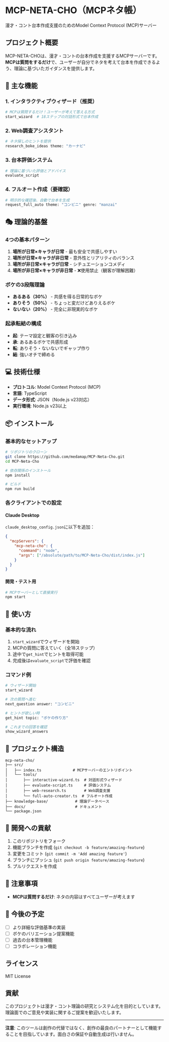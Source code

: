 # MCP-NETA-CHO（MCPネタ帳）

漫才・コント台本作成支援のためのModel Context Protocol (MCP)サーバー

## プロジェクト概要

MCP-NETA-CHOは、漫才・コントの台本作成を支援するMCPサーバーです。**MCPは質問をするだけ**で、ユーザーが自分でネタを考えて台本を作成できるよう、理論に基づいたガイダンスを提供します。

## 🎯 主な機能

### 1. インタラクティブウィザード（推奨）
```bash
# MCPは質問するだけ！ユーザーが考えて答える方式
start_wizard  # 18ステップの対話形式で台本作成
```

### 2. Web調査アシスタント
```bash
# ネタ探しのヒントを提供
research_boke_ideas theme: "カーナビ"
```

### 3. 台本評価システム
```bash
# 理論に基づいた評価とアドバイス
evaluate_script
```

### 4. フルオート作成（要確認）
```bash
# 明示的な確認後、自動で台本を生成
request_full_auto theme: "コンビニ" genre: "manzai"
```

## 🎭 理論的基盤

### 4つの基本パターン
1. **場所が日常×キャラが日常** - 最も安全で共感しやすい
2. **場所が日常×キャラが非日常** - 意外性とリアリティのバランス
3. **場所が非日常×キャラが日常** - シチュエーションコメディ
4. **場所が非日常×キャラが非日常** - ❌使用禁止（観客が理解困難）

### ボケの3段階理論
- **あるある（30%）** - 共感を得る日常的なボケ
- **ありそう（50%）** - ちょっと変だけどありえるボケ
- **ないない（20%）** - 完全に非現実的なボケ

### 起承転結の構成
- **起**: テーマ設定と観客の引き込み
- **承**: あるあるボケで共感形成
- **転**: ありそう・ないないでギャップ作り
- **結**: 強いオチで締める

## 💻 技術仕様

- **プロトコル**: Model Context Protocol (MCP)
- **言語**: TypeScript
- **データ形式**: JSON（Node.js v23対応）
- **実行環境**: Node.js v23以上

## 📦 インストール

### 基本的なセットアップ

```bash
# リポジトリのクローン
git clone https://github.com/medamap/MCP-Neta-Cho.git
cd MCP-Neta-Cho

# 依存関係のインストール
npm install

# ビルド
npm run build
```

### 各クライアントでの設定

#### Claude Desktop
`claude_desktop_config.json`に以下を追加：
```json
{
  "mcpServers": {
    "mcp-neta-cho": {
      "command": "node",
      "args": ["/absolute/path/to/MCP-Neta-Cho/dist/index.js"]
    }
  }
}
```

#### 開発・テスト用
```bash
# MCPサーバーとして直接実行
npm start
```

## 🚀 使い方

### 基本的な流れ
1. `start_wizard`でウィザードを開始
2. MCPの質問に答えていく（全18ステップ）
3. 途中で`get_hint`でヒントを取得可能
4. 完成後は`evaluate_script`で評価を確認

### コマンド例
```bash
# ウィザード開始
start_wizard

# 次の質問へ進む
next_question answer: "コンビニ"

# ヒントが欲しい時
get_hint topic: "ボケの作り方"

# これまでの回答を確認
show_wizard_answers
```

## 📂 プロジェクト構造

```
mcp-neta-cho/
├── src/
│   ├── index.ts              # MCPサーバーのエントリポイント
│   └── tools/
│       ├── interactive-wizard.ts  # 対話形式ウィザード
│       ├── evaluate-script.ts     # 評価システム
│       ├── web-research.ts        # Web調査支援
│       └── full-auto-creator.ts  # フルオート作成
├── knowledge-base/            # 理論データベース
├── docs/                      # ドキュメント
└── package.json
```

## 🤝 開発への貢献

1. このリポジトリをフォーク
2. 機能ブランチを作成 (`git checkout -b feature/amazing-feature`)
3. 変更をコミット (`git commit -m 'Add amazing feature'`)
4. ブランチにプッシュ (`git push origin feature/amazing-feature`)
5. プルリクエストを作成

## 📝 注意事項

- **MCPは質問するだけ**: ネタの内容はすべてユーザーが考えます

## 🔄 今後の予定

- [ ] より詳細な評価基準の実装
- [ ] ボケのバリエーション提案機能
- [ ] 過去の台本管理機能
- [ ] コラボレーション機能

## ライセンス

MIT License

## 貢献

このプロジェクトは漫才・コント理論の研究とシステム化を目的としています。理論面でのご意見や実装に関するご提案を歓迎いたします。

---

**注意**: このツールは創作の代替ではなく、創作の最良のパートナーとして機能することを目指しています。面白さの保証や自動生成は行いません。